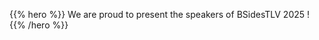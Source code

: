 <!-- ---
title: Speakers
menu:
  main:
    weight: 40
--- -->

{{% hero %}}
We are proud to present the speakers of BSidesTLV 2025 !
{{% /hero %}}
